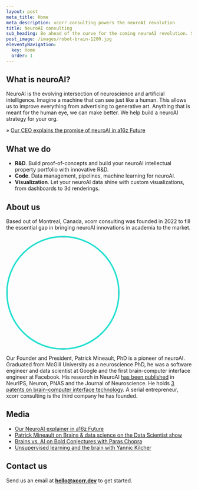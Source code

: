 ```yaml
---
layout: post
meta_title: Home
meta_description: xcorr consulting powers the neuroAI revolution
title: NeuroAI consulting
sub_heading: Be ahead of the curve for the coming neuroAI revolution. Software, design, data science all under one roof. 
post_image: /images/robot-brain-1200.jpg
eleventyNavigation:
  key: Home
  order: 1
---
```


## What is neuroAI?

NeuroAI is the evolving intersection of neuroscience and artificial intelligence. Imagine a machine that can see just like a human. This allows us to improve everything from advertising to generative art. Anything that is meant for the human eye, we can make better. We help build a neuroAI strategy for your org. 

» [Our CEO explains the promise of neuroAI in a16z Future](https://future.com/applications-ai-models-of-the-brain-aka-neuroai/)

## What we do

- **R&D**. Build proof-of-concepts and build your neuroAI intellectual property portfolio with innovative R&D. 
- **Code**. Data management, pipelines, machine learning for neuroAI.
- **Visualization**. Let your neuroAI data shine with custom visualizations, from dashboards to 3d renderings.

## About us

Based out of Montreal, Canada, xcorr consulting was founded in 2022 to fill the essential gap in bringing neuroAI innovations in academia to the market. 

<div>
  <img style="border-radius: 50%; width:300px; height:300px; margin:auto; border: solid 4px; border-color: #24e0d0;" src="images/DAM_9112_gray.jpg">
</div>

Our Founder and President, Patrick Mineault, PhD is a pioneer of neuroAI. Graduated from McGill University as a neuroscience PhD, he was a software engineer and data scientist at Google and the first brain-computer interface engineer at Facebook. His research in NeuroAI [has been published](https://scholar.google.com/citations?user=gpQg9uQAAAAJ&hl=en&oi=ao) in NeurIPS, Neuron, PNAS and the Journal of Neuroscience. He holds [3 patents on brain-computer interface technology](https://patents.google.com/?inventor=patrick+mineault&oq=patrick+mineault&dups=language). A serial entrepreneur, xcorr consulting is the third company he has founded.

## Media

* [Our NeuroAI explainer in a16z Future](https://future.com/applications-ai-models-of-the-brain-aka-neuroai/)
* [Patrick Mineault on Brains & data science on the Data Scientist show](https://podcasts.apple.com/us/podcast/the-golden-age-of-ai-and-neuroscience/id1584430381?i=1000559651103)
* [Brains vs. AI on Bold Conjectures with Paras Chopra](https://podcasts.apple.com/us/podcast/30-patrick-mineault-understanding-how-brain-works-via/id1548112960?i=1000551991840)
* [Unsupervised learning and the brain with Yannic Kilcher](https://www.youtube.com/watch?v=vfBAUYpMCTU)


## Contact us

Send us an email at **[hello@xcorr.dev](mailtp:hello@xcorr.dev)** to get started.
